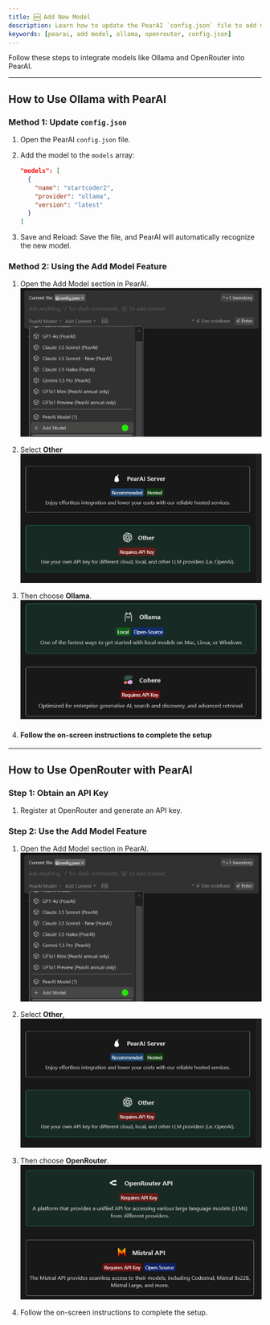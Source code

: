 ```yaml
---
title: 🆕 Add New Model
description: Learn how to update the PearAI `config.json` file to add models like Ollama and OpenRouter.
keywords: [pearai, add model, ollama, openrouter, config.json]
---
```


Follow these steps to integrate models like Ollama and OpenRouter into PearAI.

---

## How to Use Ollama with PearAI

### Method 1: Update `config.json`

1. Open the PearAI `config.json` file.
2. Add the model to the `models` array:

   ```json
   "models": [
     {
       "name": "startcoder2",
       "provider": "ollama",
       "version": "latest"
     }
   ]
   ```

3. Save and Reload:
   Save the file, and PearAI will automatically recognize the new model.

### Method 2: Using the Add Model Feature

1. Open the Add Model section in PearAI.
   ![Add Model](../static/img/add-model.png)

2. Select **Other**
   ![Select Other](../static/img/select-other.png)

3. Then choose **Ollama**.
   ![Select Ollama](../static/img/select-ollama.png)

4. #### Follow the on-screen instructions to complete the setup

---

## How to Use OpenRouter with PearAI

### Step 1: Obtain an API Key

1. Register at OpenRouter and generate an API key.

### Step 2: Use the Add Model Feature

1. Open the Add Model section in PearAI.
   ![Add Model](../static/img/add-model.png)

2. Select **Other**,
   ![Select Other](../static/img/select-other.png)

3. Then choose **OpenRouter**.
   ![Select OpenRouter](../static/img/select-openrouter.png)

4. Follow the on-screen instructions to complete the setup.

